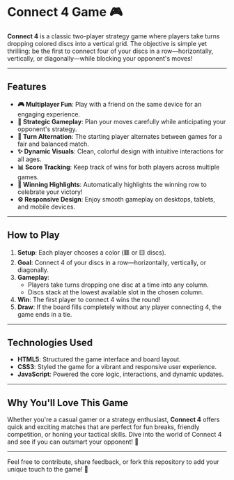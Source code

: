 # Connect 4 Game 🎮

**Connect 4** is a classic two-player strategy game where players take turns dropping colored discs into a vertical grid. The objective is simple yet thrilling: be the first to connect four of your discs in a row—horizontally, vertically, or diagonally—while blocking your opponent's moves!

---

## Features
- **🎮 Multiplayer Fun**: Play with a friend on the same device for an engaging experience.
- **🧠 Strategic Gameplay**: Plan your moves carefully while anticipating your opponent's strategy.
- **🔄 Turn Alternation**: The starting player alternates between games for a fair and balanced match.
- **✨ Dynamic Visuals**: Clean, colorful design with intuitive interactions for all ages.
- **📊 Score Tracking**: Keep track of wins for both players across multiple games.
- **🎉 Winning Highlights**: Automatically highlights the winning row to celebrate your victory!
- **⚙️ Responsive Design**: Enjoy smooth gameplay on desktops, tablets, and mobile devices.

---

## How to Play
1. **Setup**: Each player chooses a color (🟥 or 🟨 discs).
2. **Goal**: Connect 4 of your discs in a row—horizontally, vertically, or diagonally.
3. **Gameplay**:
   - Players take turns dropping one disc at a time into any column.
   - Discs stack at the lowest available slot in the chosen column.
4. **Win**: The first player to connect 4 wins the round!
5. **Draw**: If the board fills completely without any player connecting 4, the game ends in a tie.

---

## Technologies Used
- **HTML5**: Structured the game interface and board layout.
- **CSS3**: Styled the game for a vibrant and responsive user experience.
- **JavaScript**: Powered the core logic, interactions, and dynamic updates.

---

## Why You'll Love This Game
Whether you're a casual gamer or a strategy enthusiast, **Connect 4** offers quick and exciting matches that are perfect for fun breaks, friendly competition, or honing your tactical skills. Dive into the world of Connect 4 and see if you can outsmart your opponent! 🌟

---

Feel free to contribute, share feedback, or fork this repository to add your unique touch to the game! 🎉
